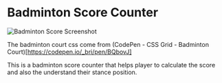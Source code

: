 # Badminton Score Counter

<img src="https://res.cloudinary.com/dyniiffju/image/upload/v1651981730/Screen_Shot_2022-05-08_at_11.45.50_wjisj3.png" alt="Badminton Score Screenshot" />

The badminton court css come from (CodePen - CSS Grid - Badminton Court)[https://codepen.io/_bri/pen/BQbovJ]

This is a badminton score counter that helps player to calculate the score and also the understand their stance position.